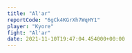 ```yaml
---
title: "Al'ar"
reportCode: "6gCk4KGrXh7WqHY1"
player: "Kyore"
fight: "Al'ar"
date: 2021-11-10T19:47:04.454000+00:00
---
```

